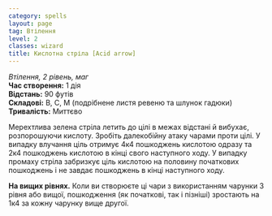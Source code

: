 ```yaml
---
category: spells
layout: page
tag: Втілення
level: 2
classes: wizard
title: Кислотна стріла [Acid arrow]
---
```


_Втілення, 2 рівень, маг_  
**Час створення:** 1 дія  
**Відстань:** 90 футів  
**Складові:** В, С, М (подрібнене листя ревеню та шлунок гадюки)  
**Тривалість:** Миттєво  

Мерехтлива зелена стріла летить до цілі в межах відстані й вибухає, розпорошуючи кислоту. Зробіть далекобійну атаку чарами проти цілі. У випадку влучання ціль отримує 4к4 пошкоджень кислотою одразу та 2к4 пошкоджень кислотою в кінці свого наступного ходу. У випадку промаху стріла забризкує ціль кислотою на половину початкових пошкоджень і не завдає пошкоджень в кінці наступного ходу.  

**На вищих рівнях.** Коли ви створюєте ці чари з використанням чарунки 3 рівня або вищої, пошкодження (як початкові, так і пізніші) зростають на 1к4 за кожну чарунку вище другої.
